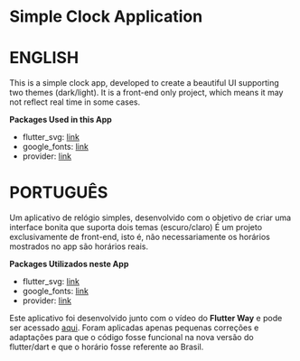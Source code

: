 # Simple Clock Application
# ENGLISH

This is a simple clock app, developed to create a beautiful UI supporting two themes (dark/light).
It is a front-end only project, which means it may not reflect real time in some cases.


**Packages Used in this App**

- flutter_svg: [link](https://pub.dev/packages/flutter_svg)
- google_fonts: [link](https://pub.dev/packages/google_fonts)
- provider: [link](https://pub.dev/packages/provider)

# PORTUGUÊS

Um aplicativo de relógio simples, desenvolvido com o objetivo de criar uma interface bonita que suporta dois temas (escuro/claro)
É um projeto exclusivamente de front-end, isto é, não necessariamente os horários mostrados no app são horários reais.

**Packages Utilizados neste App**

- flutter_svg: [link](https://pub.dev/packages/flutter_svg)
- google_fonts: [link](https://pub.dev/packages/google_fonts)
- provider: [link](https://pub.dev/packages/provider)

Este aplicativo foi desenvolvido junto com o vídeo do **Flutter Way** e pode ser acessado [aqui](https://www.youtube.com/watch?v=u6Cfzng3Gek).
Foram aplicadas apenas pequenas correções e adaptações para que o código fosse funcional na nova versão do flutter/dart e que o horário fosse referente ao Brasil.

